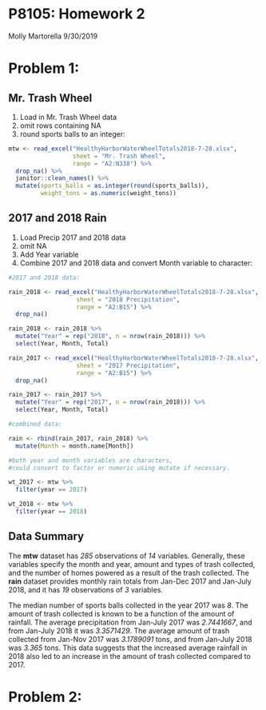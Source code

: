 P8105: Homework 2
================
Molly Martorella
9/30/2019

# Problem 1:

## Mr. Trash Wheel

1.  Load in Mr. Trash Wheel data
2.  omit rows containing NA
3.  round sports balls to an integer:

<!-- end list -->

``` r
mtw <- read_excel("HealthyHarborWaterWheelTotals2018-7-28.xlsx", 
                  sheet = "Mr. Trash Wheel", 
                  range = "A2:N338") %>% 
  drop_na() %>% 
  janitor::clean_names() %>% 
  mutate(sports_balls = as.integer(round(sports_balls)),
         weight_tons = as.numeric(weight_tons))
```

## 2017 and 2018 Rain

1.  Load Precip 2017 and 2018 data
2.  omit NA
3.  Add Year variable
4.  Combine 2017 and 2018 data and convert Month variable to character:

<!-- end list -->

``` r
#2017 and 2018 data:

rain_2018 <- read_excel("HealthyHarborWaterWheelTotals2018-7-28.xlsx",
                   sheet = "2018 Precipitation",
                   range = "A2:B15") %>% 
  drop_na()

rain_2018 <- rain_2018 %>% 
  mutate("Year" = rep("2018", n = nrow(rain_2018))) %>% 
  select(Year, Month, Total)

rain_2017 <- read_excel("HealthyHarborWaterWheelTotals2018-7-28.xlsx",
                   sheet = "2017 Precipitation",
                   range = "A2:B15") %>% 
  drop_na()

rain_2017 <- rain_2017 %>% 
  mutate("Year" = rep("2017", n = nrow(rain_2018))) %>% 
  select(Year, Month, Total)

#combined data:

rain <- rbind(rain_2017, rain_2018) %>% 
  mutate(Month = month.name[Month])

#both year and month variables are characters, 
#could convert to factor or numeric using mutate if necessary.

wt_2017 <- mtw %>% 
  filter(year == 2017)

wt_2018 <- mtw %>% 
  filter(year == 2018)
```

## Data Summary

The **mtw** dataset has *285* observations of *14* variables. Generally,
these variables specify the month and year, amount and types of trash
collected, and the number of homes powered as a result of the trash
collected. The **rain** dataset provides monthly rain totals from
Jan-Dec 2017 and Jan-July 2018, and it has *19* observations of *3*
variables.

The median number of sports balls collected in the year 2017 was *8*.
The amount of trash collected is known to be a function of the amount of
rainfall. The average precipitation from Jan-July 2017 was *2.7441667*,
and from Jan-July 2018 it was *3.3571429*. The average amount of trash
collected from Jan-Nov 2017 was *3.1789091* tons, and from Jan-July 2018
was *3.365* tons. This data suggests that the increased average rainfall
in 2018 also led to an increase in the amount of trash collected
compared to 2017.

# Problem 2:
